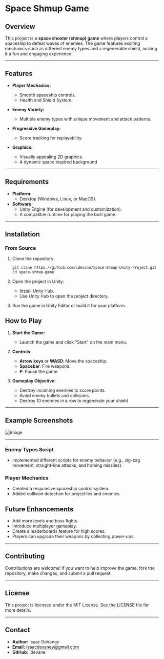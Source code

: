 # Space Shmup Game

## Overview

This project is a **space shooter (shmup) game** where players control a spaceship to defeat waves of enemies. The game features exciting mechanics such as different enemy types and a regenerable shield, making it a fun and engaging experience.

---

## Features

- **Player Mechanics:**
  - Smooth spaceship controls.
  - Health and Shield System.

- **Enemy Variety:**
  - Multiple enemy types with unique movement and attack patterns.

- **Progressive Gameplay:**
  - Score tracking for replayability.

- **Graphics:**
  - Visually appealing 2D graphics.
  - A dynamic space inspired background

---

## Requirements

- **Platform:**
  - Desktop (Windows, Linux, or MacOS).
- **Software:**
  - Unity Engine (for development and customization).
  - A compatible runtime for playing the built game.

---

## Installation

### From Source

1. Clone the repository:
   ```bash
   git clone https://github.com/idevane/Space-Shmup-Unity-Project.git
   cd space-shmup-game
   ```

2. Open the project in Unity:
   - Install Unity Hub.
   - Use Unity Hub to open the project directory.

3. Run the game in Unity Editor or build it for your platform.

## How to Play

1. **Start the Game:**
   - Launch the game and click "Start" on the main menu.

2. **Controls:**
   - **Arrow keys** or **WASD**: Move the spaceship.
   - **Spacebar**: Fire weapons.
   - **P**: Pause the game.

3. **Gameplay Objective:**
   - Destroy incoming enemies to score points.
   - Avoid enemy bullets and collisions.
   - Destroy 10 enemies in a row to regenerate your shield

---

## Example Screenshots

![image](https://github.com/user-attachments/assets/ce45e76e-b48f-40c7-a459-905bbe96c09a)

---

### Enemy Types Script

- Implemented different scripts for enemy behavior (e.g., zig-zag movement, straight-line attacks, and homing missiles).

### Player Mechanics

- Created a responsive spaceship control system.
- Added collision detection for projectiles and enemies.

## Future Enhancements

- Add more levels and boss fights.
- Introduce multiplayer gameplay.
- Create a leaderboards feature for high scores.
-  Players can upgrade their weapons by collecting power-ups.

---

## Contributing

Contributions are welcome! If you want to help improve the game, fork the repository, make changes, and submit a pull request.

---

## License

This project is licensed under the MIT License. See the LICENSE file for more details.

---

## Contact

- **Author:** Isaac DeVaney     
- **Email:** isaacdevaney@gmail.com
- **GitHub:** idevane

